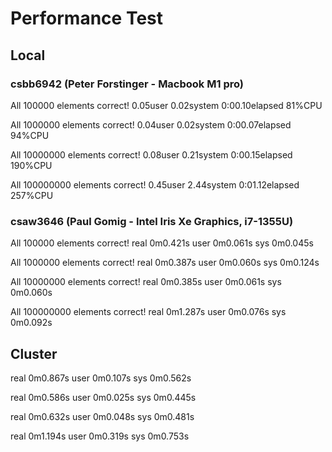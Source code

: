 # Performance Test

## Local


### csbb6942 (Peter Forstinger - Macbook M1 pro)
All 100000 elements correct!
0.05user 
0.02system 
0:00.10elapsed 
81%CPU

All 1000000 elements correct!
0.04user 
0.02system 
0:00.07elapsed 
94%CPU

All 10000000 elements correct!
0.08user 
0.21system 
0:00.15elapsed 
190%CPU

All 100000000 elements correct!
0.45user 
2.44system 
0:01.12elapsed 
257%CPU

### csaw3646 (Paul Gomig - Intel Iris Xe Graphics, i7-1355U)
All 100000 elements correct!
real    0m0.421s
user    0m0.061s
sys     0m0.045s

All 1000000 elements correct!
real    0m0.387s
user    0m0.060s
sys     0m0.124s

All 10000000 elements correct!
real    0m0.385s
user    0m0.061s
sys     0m0.060s

All 100000000 elements correct!
real    0m1.287s
user    0m0.076s
sys     0m0.092s


## Cluster

real	0m0.867s
user	0m0.107s
sys	0m0.562s

real	0m0.586s
user	0m0.025s
sys	0m0.445s

real	0m0.632s
user	0m0.048s
sys	0m0.481s

real	0m1.194s
user	0m0.319s
sys	0m0.753s
